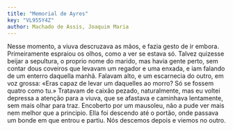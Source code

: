 ```yaml
---
title: "Memorial de Ayres"
key: "VL955Y4Z"
author: Machado de Assis, Joaquim Maria
---
```

<div data-schema-version="8"><p>Nesse momento, a viuva descruzava as mãos, e fazia gesto de ir embora. Primeiramente espraiou os olhos, como a ver se estava só. Talvez quizesse beijar a sepultura, o proprio nome do marido, mas havia gente perto, sem contar dous coveiros que levavam um regador e uma enxada, e iam falando de um enterro daquella manhã. Falavam alto, e um escarnecia do outro, em voz grossa: «Eras capaz de levar um daquelles ao morro? Só se fossem quatro como tu.» Tratavam de caixão pezado, naturalmente, mas eu voltei depressa a atenção para a viuva, que se afastava e caminhava lentamente, sem mais olhar para traz. Encoberto por um mausoleu, não a pude ver mais nem melhor que a principio. Ella foi descendo até o portão, onde passava um bonde em que entrou e partiu. Nós descemos depois e viemos no outro.</p> </div>